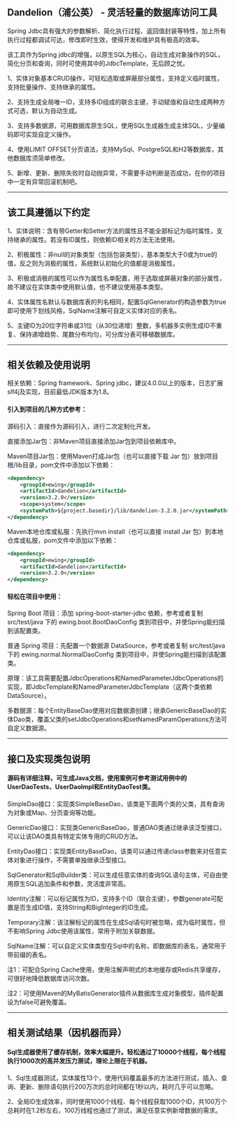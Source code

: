## Dandelion（浦公英） - 灵活轻量的数据库访问工具

Spring Jdbc具有强大的参数解析、简化执行过程、返回值封装等特性，加上所有执行过程都调试可达，修改即时生效，使得开发和维护具有极高的效率。  

该工具作为Spring jdbc的增强，以原生SQL为核心，自动生成对象操作的SQL，简化分页和查询，同时可使用其中的JdbcTemplate，无后顾之忧。  

1、实体对象基本CRUD操作，可轻松选取或屏蔽部分属性，支持定义临时属性，支持批量操作、支持继承的属性。  

2、支持生成全局唯一ID，支持多ID组成的联合主键，手动赋值和自动生成两种方式可选，默认为自动生成。  

3、支持多数据源，可用数据库原生SQL，使用SQL生成器生成主体SQL，少量编码即可实现自定义操作。  

4、使用LIMIT OFFSET分页语法，支持MySql、PostgreSQL和H2等数据库，其他数据库须简单修改。  

5、新增、更新、删除失败时自动抛异常，不需要手动判断是否成功，在你的项目中一定有异常回滚机制吧。  

-----

## 该工具遵循以下约定

1、实体说明：含有带Getter和Setter方法的属性且不能全部标记为临时属性，支持继承的属性。若没有ID属性，则依赖ID相关的方法无法使用。  

2、积极属性：非null的对象类型（包括包装类型），基本类型大于0或为true的值，反之则为消极的属性，系统默认初始化的值都是消极属性。  

3、积极或消极的属性可以作为属性名单配置，用于选取或屏蔽对象的部分属性，故不建议在实体类中使用默认值，也不建议使用基本类型。  

4、实体属性名默认与数据库表的列名相同，配置SqlGenerator的构造参数为true即可使用下划线风格，SqlName注解可自定义实体对应的表名。  

5、主键ID为20位字符串或31位（从30位递增）整数，多机器多实例生成ID不重复、保持递增趋势、尾数分布均匀，可分库分表可移植数据库。  

-----

## 相关依赖及使用说明

相关依赖：Spring framework、Spring jdbc，建议4.0.0以上的版本，日志扩展slf4j及实现，目前最低JDK版本为1.8。  
#### 引入到项目的几种方式参考：
源码引入：直接作为源码引入，进行二次定制化开发。  

直接添加Jar包：非Maven项目直接添加Jar包到项目依赖库中。  

Maven项目Jar包：使用Maven打成Jar包（也可以直接下载 Jar 包）放到项目根/lib目录，pom文件中添加以下依赖：
```xml
<dependency>
    <groupId>ewing</groupId>
    <artifactId>dandelion</artifactId>
    <version>3.2.0</version>
    <scope>system</scope>
    <systemPath>${project.basedir}/lib/dandelion-3.2.0.jar</systemPath>
</dependency>
```
Maven本地仓库或私服：先执行mvn install（也可以直接 install Jar 包）到本地仓库或私服，pom文件中添加以下依赖：
```xml
<dependency>
    <groupId>ewing</groupId>
    <artifactId>dandelion</artifactId>
    <version>3.2.0</version>
</dependency>
```
#### 轻松在项目中使用：
Spring Boot 项目：添加 spring-boot-starter-jdbc 依赖，参考或者复制 src/test/java 下的 ewing.boot.BootDaoConfig 类到项目中，并使Spring能扫描到该配置类。  

普通 Spring 项目：先配置一个数据源 DataSource，参考或者复制 src/test/java 下的 ewing.normal.NormalDaoConfig 类到项目中，并使Spring能扫描到该配置类。  

原理：该工具需要配置JdbcOperations和NamedParameterJdbcOperations的实现，即JdbcTemplate和NamedParameterJdbcTemplate（这两个类依赖DataSource）。  

多数据源：每个EntityBaseDao使用对应数据源创建；继承GenericBaseDao的实体Dao类，覆盖父类的setJdbcOperations和setNamedParamOperations方法可自定义数据源。  

-----

## 接口及实现类包说明

#### 源码有详细注释，可生成Java文档，使用案例可参考测试用例中的UserDaoTests、UserDaoImpl和EntityDaoTest类。

SimpleDao接口：实现类SimpleBaseDao，该类是下面两个类的父类，具有查询为对象或Map、分页查询等功能。  

GenericDao接口：实现类GenericBaseDao，普通DAO类通过继承该泛型接口，可以让该DAO类具有特定实体专用的CRUD方法。  

EntityDao接口：实现类EntityBaseDao，该类可以通过传递class参数来对任意实体对象进行操作，不需要单独继承泛型接口。  

SqlGenerator和SqlBuilder类：可以生成任意实体的查询SQL语句主体，可自由使用原生SQL追加条件和参数，灵活度非常高。  

Identity注解：可以标记属性为ID，支持多个ID（联合主键），参数generate可配置是否生成ID值，支持String和BigInteger的ID生成。  

Temporary注解：该注解标记的属性在生成Sql语句时被忽略，成为临时属性，但不影响Spring Jdbc使用该属性，常用于附加关联数据。  

SqlName注解：可以自定义实体类型在Sql中的名称，即数据库的表名，通常用于带前缀的表名。  

注1：可配合Spring Cache使用，使用注解声明式的本地缓存或Redis共享缓存，可很好地降低数据库访问次数。  

注2：可使用Maven的MyBatisGenerator插件从数据库生成对象模型，插件<overwrite>配置设为false可避免覆盖。  

------

## 相关测试结果（因机器而异）

#### Sql生成器使用了缓存机制，效率大幅提升。轻松通过了10000个线程，每个线程执行1000次的高并发压力测试，理论上限在于机器。

1、Sql生成器测试，实体属性13个，使用代码覆盖最多的方法进行测试，插入、查询、更新、删除语句执行200万次的总时间都在1秒以内，耗时几乎可以忽略。  

2、全局ID生成效率，同时使用1000个线程、每个线程获取1000个ID，共100万个总耗时在1.2秒左右，100万线程也通过了测试，满足任意实例新增数据的需求。  
